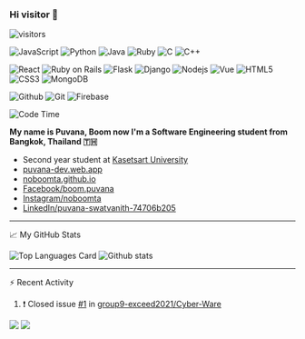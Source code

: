 ### Hi visitor 👋
![visitors](https://visitor-badge.glitch.me/badge?page_id=noboomta)

![JavaScript](https://img.shields.io/badge/-JavaScript-F7DF1E?style=flat&logo=javascript&logoColor=black)
![Python](https://img.shields.io/badge/-Python-3776AB?style=flat&logo=Python&logoColor=white)
![Java](https://img.shields.io/badge/-java-007396?style=flat&logo=java&logoColor=red)
![Ruby](https://img.shields.io/badge/-Ruby-CC342D?style=flat&logo=Ruby&logoColor=white)
![C](https://img.shields.io/badge/-C-00599C?style=flat&logo=c%2B%2B&logoColor=white)
![C++](https://img.shields.io/badge/-C++-A8B9CC?style=flat&logo=C%2B%2B&logoColor=white)

![React](https://img.shields.io/badge/-React-61DAFB?style=flat&logo=react&logoColor=white)
![Ruby on Rails](https://img.shields.io/badge/-Rails-CC0000?style=flat&logo=Ruby-on-Rails&logoColor=white)
![Flask](https://img.shields.io/badge/-Flask-black?style=flat&logo=flask&logoColor=white)
![Django](https://img.shields.io/badge/-Django-092E20?style=flat&logo=Django&logoColor=white)
![Nodejs](https://img.shields.io/badge/-Node.js-339933?style=flat&logo=Node.js&logoColor=white)
![Vue](https://img.shields.io/badge/-Vue-4FC08D?style=flat&logo=vue.js&logoColor=white)
![HTML5](https://img.shields.io/badge/-HTML5-E34F26?style=flat&logo=html5&logoColor=white)
![CSS3](https://img.shields.io/badge/-CSS3-1572B6?style=flat&logo=css3&logoColor=white)
![MongoDB](https://img.shields.io/badge/-MongoDB-47A248?style=flat&logo=MongoDB&logoColor=white)

![Github](https://img.shields.io/badge/-Github-181717?style=flat&logo=GitHub&logoColor=white)
![Git](https://img.shields.io/badge/-Git-F05032?style=flat&logo=git&logoColor=white)
![Firebase](https://img.shields.io/badge/-Firebase-FFCA28?style=flat&logo=Firebase&logoColor=black)

![Code Time](https://img.shields.io/endpoint?style=flat&url=https://codetime-api.datreks.com/badge/864?logoColor=white%26project=%26recentMS=604800000%26showProject=false)

<strong>My name is Puvana, Boom now I'm a Software Engineering student from Bangkok, Thailand 🇹🇭 <br></strong>
  * Second year student at [Kasetsart University](https://www.ku.ac.th/th)
  * [puvana-dev.web.app](https://puvana-dev.web.app/)
  * [noboomta.github.io](https://noboomta.github.io/)
  * [Facebook/boom.puvana](https://www.facebook.com/boom.puvana)
  * [Instagram/noboomta](https://www.instagram.com/noboomta/)
  * [LinkedIn/puvana-swatvanith-74706b205](https://www.linkedin.com/in/puvana-swatvanith-74706b205/)
 
<hr>
 
📈 My GitHub Stats
  
  ![Top Languages Card](https://github-readme-stats.vercel.app/api/top-langs/?username=noboomta&layout=compact&theme=tokyonight&langs_count=10&hide=CMake,Makefile)
  ![Github stats](https://github-readme-stats.vercel.app/api?username=noboomta&theme=tokyonight&show_icons=true&count_private=true&) 
  
<hr>
 

⚡ Recent Activity

<!--START_SECTION:activity-->
1. ❗️ Closed issue [#1](https://github.com/group9-exceed2021/Cyber-Ware/issues/1) in [group9-exceed2021/Cyber-Ware](https://github.com/group9-exceed2021/Cyber-Ware)
<!--END_SECTION:activity-->


<a target="_blank" href="https://www.linkedin.com/in/puvana-swatvanith-74706b205/"><img src="https://img.shields.io/badge/-LinkedIn-0077B5?style=for-the-badge&logo=Linkedin&logoColor=white"></img></a>
<a target="_blank" href="mailto:puvana.jp36@gmail.com"><img src="https://img.shields.io/badge/-Gmail-D14836?style=for-the-badge&logo=Gmail&logoColor=white"></img></a>
